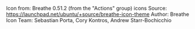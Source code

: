 
Icon from: Breathe 0.51.2 (from the "Actions" group) icons
Source: https://launchpad.net/ubuntu/+source/breathe-icon-theme
Author: Breathe Icon Team: Sebastian Porta, Cory Kontros, Andrew Starr-Bochicchio